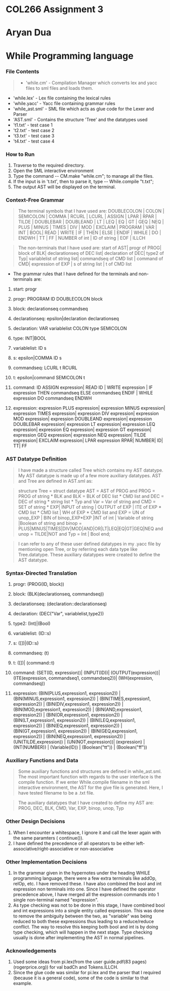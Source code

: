 # COL266 Assignment 3
# Aryan Dua
# While Programming language

### File Contents
> * 'while.cm' - Compilation Manager which converts lex and yacc files to sml files and loads them.
* 'while.lex' - Lex file containing the lexical rules
* 'while.yacc' - Yacc file containing grammar rules
* 'while_ast.sml' - SML file which acts as glue code for the Lexer and Parser
* 'AST.sml' - Contains the structure 'Tree' and the datatypes used
* 't1.txt' - test case 1
* 't2.txt' - test case 2
* 't3.txt' - test case 3
* 't4.txt' - test case 4

### How to Run
1. Traverse to the required directory.
2. Open the SML interactive environment
3. Type the command -- CM.make "while.cm"; to manage all the files.
4. If the input is in 't.txt', then to parse it, type -- While.compile "t.txt";
5. The output AST will be displayed on the terminal.

### Context-Free Grammar

> The terminal symbols that I have used are: 
DOUBLECOLON | COLON | SEMICOLON
	| COMMA | RCURL | LCURL | ASSIGN
	| LPAR | RPAR | TILDE | DOUBLEBAR
	| DOUBLEAND | LT | LEQ | EQ | GT
	| GEQ | NEQ | PLUS | MINUS | TIMES
	| DIV | MOD | EXCLAIM | PROGRAM | VAR | INT
	| BOOL| READ | WRITE | IF 
	| THEN | ELSE | ENDIF | WHILE | DO 
	| ENDWH | TT | FF | NUMBER of int | ID of string | EOF | ILLCH

> The non-terminals that I have used are: 
start of AST|
progr of PROG| 
block of BLK| 
declarationseq of DEC list|
declaration of DEC| 
type2 of Typ|
variablelist of string list|
commandseq of CMD list |
command of CMD| 
expression of EXP |
s of string list |
t of CMD list

*  The grammar rules that I have defined for the terminals and non-terminals are:
1. start: progr

2. progr: PROGRAM ID DOUBLECOLON block

3. block: declarationseq commandseq

4. declarationseq: epsilon|declaration declarationseq

5. declaration: VAR variablelist COLON type SEMICOLON

6. type: INT|BOOL

7. variablelist: ID s

8. s:  epsilon|COMMA ID s

9. commandseq: LCURL t RCURL

10. t:  epsilon|command SEMICOLON t

11. command:    ID ASSIGN expression|
READ ID |
WRITE expression |
IF expression THEN commandseq	ELSE commandseq	ENDIF |
WHILE expression DO commandseq	ENDWH

12. expression: expression PLUS expression|
expression MINUS expression|
expression TIMES expression|
expression DIV expression|
expression MOD expression|
expression DOUBLEAND expression|
expression DOUBLEBAR expression|
expression LT expression|
expression LEQ expression|
expression EQ expression|
expression GT expression|
expression GEQ expression|
expression NEQ expression|
TILDE expression|
EXCLAIM expression|
LPAR expression RPAR|
NUMBER|
ID|
TT|
FF

### AST Datatype Definition
> I have made a structure called Tree which contains my AST datatype. My AST datatype is made up of a few more auxiliary datatypes. AST and Tree are defined in AST.sml as:

> structure Tree =
struct
datatype     AST = AST of PROG
and          PROG = PROG of string * BLK
and          BLK = BLK of DEC list * CMD list
and          DEC = DEC of string * string list * Typ
and          Var = Var of string
and          CMD = SET of string * EXP| INPUT of string | OUTPUT of EXP | ITE of EXP * CMD list * CMD list | WH of EXP * CMD list
and          EXP =  UN of unop_EXP | BIN of binop_EXP*EXP  |INT of int | Variable of string |Boolean of string
and          binop = PLUS|MINUS|TIMES|DIV|MOD|AND|OR|LT|LEQ|EQ|GT|GEQ|NEQ
and          unop = TILDE|NOT
and 	     Typ = Int | Bool
end;

> I can refer to any of these user defined datatypes in my .yacc file by mentioning open Tree, or by referring each data type like Tree.datatype. These auxiliary datatypes were created to define the AST datatype.

### Syntax-Directed Translation

1. progr: (PROG(ID, block))

2. block: (BLK(declarationseq, commandseq))

3. declarationseq:	(declaration::declarationseq)

4. declaration: 	(DEC("Var", variablelist,type2))

5. type2: (Int)|(Bool)

6. variablelist: (ID::s)

7. s:  ([])|(ID::s)

8. commandseq:  (t)

9. t:  ([])|  (command::t)

10. command:    (SET(ID, expression))|
(INPUT(ID))|
(OUTPUT(expression))|
(ITE(expression, commandseq1, commandseq2))|
(WH(expression, commandseq))

11. expression:     (BIN(PLUS,expression1, expression2)) |
(BIN(MINUS,expression1, expression2)) |
(BIN(TIMES,expression1, expression2)) |
(BIN(DIV,expression1, expression2))  |
(BIN(MOD,expression1, expression2))   |
(BIN(AND,expression1, expression2)) |
(BIN(OR,expression1, expression2)) |
(BIN(LT,expression1, expression2))   |
(BIN(LEQ,expression1, expression2))   |
(BIN(EQ,expression1, expression2)) |
(BIN(GT,expression1, expression2))   |
(BIN(GEQ,expression1, expression2))   |
(BIN(NEQ,expression1, expression2)) |
(UN(TILDE,expression)) |
(UN(NOT,expression))|
(expression) |
(INT(NUMBER)) |
(Variable(ID)) |
(Boolean("tt")) |
(Boolean("ff"))

### Auxiliary Functions and Data

> Some auxiliary functions and structures are defined in while_ast.sml.
The most important function with regards to the user interface is the compile function. If we enter While.compile filename in the sml interactive environment, the AST for the give file is generated. Here, I have tested filename to be a .txt file.

> The auxiliary datatypes that I have created to define my AST are: 
PROG, DEC, BLK, CMD, Var, EXP, binop, unop, Typ

### Other Design Decisions
1. When I encounter a whitespace, I ignore it and call the lexer again with the same paramters ( continue()).
2. I have defined the precedence of all operators to be either left-associative/right-associative or non-associative

### Other Implementation Decisions
1. In the grammar given in the hypernotes under the heading WHILE programming language, there were a few extra terminals like addOp, relOp, etc. I have removed these. I have also combined the bool and int expression non terminals into one. Since I have defined the operator precedence above, I have merged all the expression commands into 1 single non-terminal named "expression".
2. As type checking was not to be done in this stage, I have combined bool and int expressions into a single entity called expression. This was done to remove the ambiguity between the two, as "variable" was being reduced to both these expressions thus leading to a reduce/reduce conflict. The way to resolve this keeping both bool and int is by doing type checking, which will happen in the next stage. Type checking usually is done after implementing the AST in normal pipelines.

### Acknowledgements

1. Used some ideas from pi.lex(from the user guide.pdf(83 pages)(rogerprice.org)) for val badCh and Tokens.ILLCH.
2. Since the glue code was similar for pi.lex and the parser that I required (because it is a general code), some of the code is similar to that example.